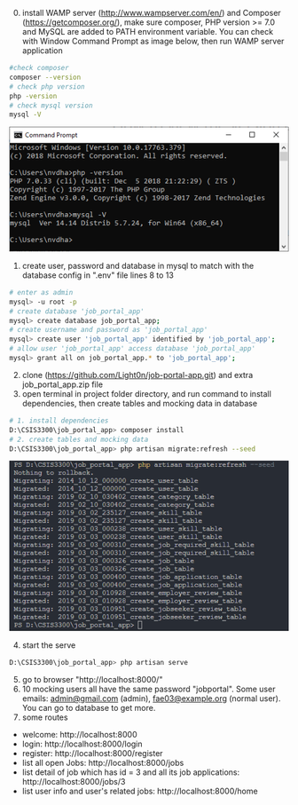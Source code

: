 0. install WAMP server (http://www.wampserver.com/en/) and Composer (https://getcomposer.org/), make sure composer, PHP version >= 7.0 and MySQL are added to PATH environment variable. You can check with Window Command Prompt as image below, then run WAMP server application
```bash
#check composer
composer --version
# check php version 
php -version
# check mysql version
mysql -V
```
![alt text](https://github.com/Light0n/job-portal-app/blob/master/readme-imgs/added-php-mysql-to-environment-path.PNG?raw=true)

1. create user, password and database in mysql to match with the database config in ".env" file lines 8 to 13
```bash
# enter as admin
mysql> -u root -p
# create database 'job_portal_app'
mysql> create database job_portal_app;
# create username and password as 'job_portal_app'
mysql> create user 'job_portal_app' identified by 'job_portal_app';
# allow user 'job_portal_app' access database 'job_portal_app'
mysql> grant all on job_portal_app.* to 'job_portal_app';
```
2. clone (https://github.com/Light0n/job-portal-app.git) and extra job_portal_app.zip file
3. open terminal in project folder directory, and run command to install dependencies, then create tables and mocking data in database
```bash
# 1. install dependencies
D:\CSIS3300\job_portal_app> composer install
# 2. create tables and mocking data 
D:\CSIS3300\job_portal_app> php artisan migrate:refresh --seed
```

![alt text](https://github.com/Light0n/job-portal-app/blob/master/readme-imgs/innitialize-database.PNG?raw=true)

4. start the serve
```bash
D:\CSIS3300\job_portal_app> php artisan serve
```
5. go to browser "http://localhost:8000/"
6. 10 mocking users all have the same password "jobportal". Some user emails: admin@gmail.com (admin), fae03@example.org (normal user). You can go to database to get more.
7. some routes
  - welcome: http://localhost:8000
  - login: http://localhost:8000/login
  - register: http://localhost:8000/register
  - list all open Jobs: http://localhost:8000/jobs
  - list detail of job which has id = 3 and all its job applications: http://localhost:8000/jobs/3
  - list user info and user's related jobs: http://localhost:8000/home

